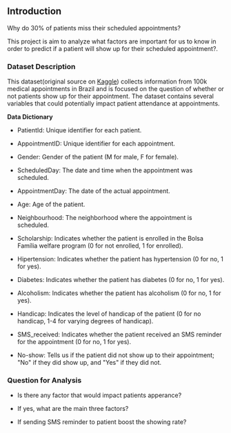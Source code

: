 <a id='intro'></a>
## Introduction

Why do 30% of patients miss their scheduled appointments?

This project is aim to analyze what factors are important for us to know in order to predict if a patient will show up for their scheduled appointment?.

### Dataset Description 

This dataset(original source on [Kaggle](https://www.kaggle.com/datasets/joniarroba/noshowappointments)) collects information from 100k medical appointments in Brazil and is focused on the question of whether or not patients show up for their appointment. The dataset contains several variables that could potentially impact patient attendance at appointments.

**Data Dictionary**

* PatientId: Unique identifier for each patient.
  
* AppointmentID: Unique identifier for each appointment.
  
* Gender: Gender of the patient (M for male, F for female).
  
* ScheduledDay: The date and time when the appointment was scheduled.
  
* AppointmentDay: The date of the actual appointment.
  
* Age: Age of the patient.
  
* Neighbourhood: The neighborhood where the appointment is scheduled.
  
* Scholarship: Indicates whether the patient is enrolled in the Bolsa Família welfare program (0 for not enrolled, 1 for enrolled).
  
* Hipertension: Indicates whether the patient has hypertension (0 for no, 1 for yes).
  
* Diabetes: Indicates whether the patient has diabetes (0 for no, 1 for yes).
  
* Alcoholism: Indicates whether the patient has alcoholism (0 for no, 1 for yes).
  
* Handicap: Indicates the level of handicap of the patient (0 for no handicap, 1-4 for varying degrees of handicap).
  
* SMS_received: Indicates whether the patient received an SMS reminder for the appointment (0 for no, 1 for yes).
  
*  No-show: Tells us if the patient did not show up to their appointment; "No" if they did show up, and "Yes" if they did not.
  
### Question for Analysis

* Is there any factor that would impact patients apperance? 

* If yes, what are the main three factors?

* If sending SMS reminder to patient boost the showing rate?
